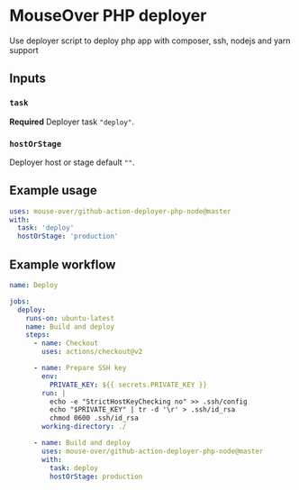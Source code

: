 # MouseOver PHP deployer

Use deployer script to deploy php app with composer, ssh, nodejs and yarn support
## Inputs

### `task`

**Required** Deployer task `"deploy"`.

### `hostOrStage`

Deployer host or stage default `""`.

## Example usage

```yaml
uses: mouse-over/github-action-deployer-php-node@master
with:
  task: 'deploy'
  hostOrStage: 'production'
```

## Example workflow
```yaml
name: Deploy

jobs:
  deploy:
    runs-on: ubuntu-latest
    name: Build and deploy
    steps:
      - name: Checkout
        uses: actions/checkout@v2

      - name: Prepare SSH key
        env:
          PRIVATE_KEY: ${{ secrets.PRIVATE_KEY }}
        run: |
          echo -e "StrictHostKeyChecking no" >> .ssh/config
          echo "$PRIVATE_KEY" | tr -d '\r' > .ssh/id_rsa
          chmod 0600 .ssh/id_rsa
        working-directory: ./

      - name: Build and deploy
        uses: mouse-over/github-action-deployer-php-node@master 
        with:
          task: deploy
          hostOrStage: production
```